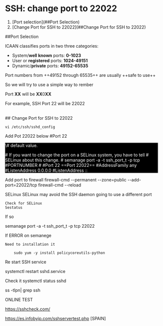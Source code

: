 # SSH: change port to 22022

1. [Port selection](##Port Selection)
2. [Change Port for SSH to 22022](##Change Port for SSH to 22022)




##Port Selection

ICAAN classifies ports in two three categories:

- System/**well known** ports: **0-1023**
- User or **registered** ports: **1024-49151**
- Dynamic/**private** ports: **49152-65535**

Port numbers from ++49152 through 65535++ are usually ++safe to use++

So we will try to use a simple way to rember

Port **XX** will be  **XX**0**XX**

For example, SSH Port 22 will be 22022





<br>
## Change Port for SSH to 22022

`
vi /etc/ssh/sshd_config
`

Add Pot 22022 below #Port 22

<div style="color:white;background:black;">
\# default value.

\# If you want to change the port on a SELinux system, you have to tell
\# SELinux about this change.
\# semanage port -a -t ssh_port_t -p tcp #PORTNUMBER
\#
\#Port 22
==Port 22022==
\#AddressFamily any
\#ListenAddress 0.0.0.0
\#ListenAddress ::
</div>


Add port to firewall
firewall-cmd --permanent --zone=public --add-port=22022/tcp
firewall-cmd --reload	


SELinux 
SELinux may avoid the SSH daemon going to use a different port

	Check for SELinux 
	Sestatus

If so

semanage port -a -t ssh_port_t -p tcp 22022

If ERROR on	semanege

	Need to installation it

		sudo yum -y install policycoreutils-python


Re start SSH service

systemctl restart sshd.service

Check it
systemctl status sshd

ss -tlpn| grep ssh


ONLINE TEST

https://sshcheck.com/

https://es.infobyip.com/sshservertest.php  [SPAIN]

